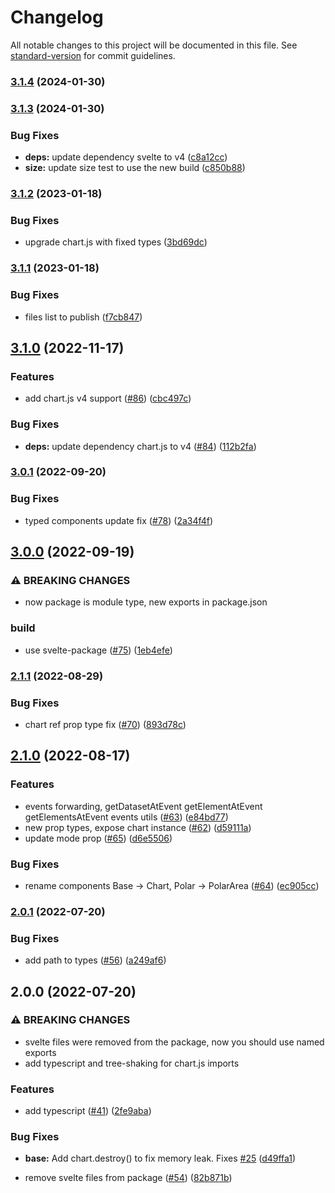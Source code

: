 # Changelog

All notable changes to this project will be documented in this file. See [standard-version](https://github.com/conventional-changelog/standard-version) for commit guidelines.

### [3.1.4](https://github.com/SauravKanchan/svelte-chartjs/compare/v3.1.3...v3.1.4) (2024-01-30)

### [3.1.3](https://github.com/SauravKanchan/svelte-chartjs/compare/v3.1.2...v3.1.3) (2024-01-30)


### Bug Fixes

* **deps:** update dependency svelte to v4 ([c8a12cc](https://github.com/SauravKanchan/svelte-chartjs/commit/c8a12ccdf837121fc48ac6947d540a011f89561d))
* **size:** update size test to use the new build ([c850b88](https://github.com/SauravKanchan/svelte-chartjs/commit/c850b88352560376224e086a3bd3b66e0c7e09d5))

### [3.1.2](https://github.com/SauravKanchan/svelte-chartjs/compare/v3.1.1...v3.1.2) (2023-01-18)


### Bug Fixes

* upgrade chart.js with fixed types ([3bd69dc](https://github.com/SauravKanchan/svelte-chartjs/commit/3bd69dcf297325061401e679ef31b6d3eeaa30a5))

### [3.1.1](https://github.com/SauravKanchan/svelte-chartjs/compare/v3.1.0...v3.1.1) (2023-01-18)


### Bug Fixes

* files list to publish ([f7cb847](https://github.com/SauravKanchan/svelte-chartjs/commit/f7cb847e14e2789c3b5d008a76c6bf7a6aa5352e))

## [3.1.0](https://github.com/SauravKanchan/svelte-chartjs/compare/v3.0.1...v3.1.0) (2022-11-17)


### Features

* add chart.js v4 support ([#86](https://github.com/SauravKanchan/svelte-chartjs/issues/86)) ([cbc497c](https://github.com/SauravKanchan/svelte-chartjs/commit/cbc497c020b3e810acef8d0fb7a6cbe68d77e0f7))


### Bug Fixes

* **deps:** update dependency chart.js to v4 ([#84](https://github.com/SauravKanchan/svelte-chartjs/issues/84)) ([112b2fa](https://github.com/SauravKanchan/svelte-chartjs/commit/112b2faca1e383db4b14ed5c9578a1d1ec0ff538))

### [3.0.1](https://github.com/SauravKanchan/svelte-chartjs/compare/v3.0.0...v3.0.1) (2022-09-20)


### Bug Fixes

* typed components update fix ([#78](https://github.com/SauravKanchan/svelte-chartjs/issues/78)) ([2a34f4f](https://github.com/SauravKanchan/svelte-chartjs/commit/2a34f4f4a23b6b2860bb44d681e0ad7159fe9ae3))

## [3.0.0](https://github.com/SauravKanchan/svelte-chartjs/compare/v2.1.1...v3.0.0) (2022-09-19)


### ⚠ BREAKING CHANGES

* now package is module type, new exports in package.json

### build

* use svelte-package ([#75](https://github.com/SauravKanchan/svelte-chartjs/issues/75)) ([1eb4efe](https://github.com/SauravKanchan/svelte-chartjs/commit/1eb4efefffb367fe0338e37c89d20f89dcdff807))

### [2.1.1](https://github.com/SauravKanchan/svelte-chartjs/compare/v2.1.0...v2.1.1) (2022-08-29)


### Bug Fixes

* chart ref prop type fix ([#70](https://github.com/SauravKanchan/svelte-chartjs/issues/70)) ([893d78c](https://github.com/SauravKanchan/svelte-chartjs/commit/893d78cae03c5ccb43dacabcf1b27bff958b1a5c))

## [2.1.0](https://github.com/SauravKanchan/svelte-chartjs/compare/v2.0.1...v2.1.0) (2022-08-17)


### Features

* events forwarding, getDatasetAtEvent getElementAtEvent getElementsAtEvent events utils ([#63](https://github.com/SauravKanchan/svelte-chartjs/issues/63)) ([e84bd77](https://github.com/SauravKanchan/svelte-chartjs/commit/e84bd7799ea4bd787cc20d2d28701dcca280f1ac))
* new prop types, expose chart instance ([#62](https://github.com/SauravKanchan/svelte-chartjs/issues/62)) ([d59111a](https://github.com/SauravKanchan/svelte-chartjs/commit/d59111a66f923678e85ac79d179285d89270c223))
* update mode prop ([#65](https://github.com/SauravKanchan/svelte-chartjs/issues/65)) ([d6e5506](https://github.com/SauravKanchan/svelte-chartjs/commit/d6e55060cc69b712bffb514205c0f0115dcd204d))


### Bug Fixes

* rename components Base -> Chart, Polar -> PolarArea ([#64](https://github.com/SauravKanchan/svelte-chartjs/issues/64)) ([ec905cc](https://github.com/SauravKanchan/svelte-chartjs/commit/ec905ccfaf51c0374211096e4656d061ab85f6da))

### [2.0.1](https://github.com/SauravKanchan/svelte-chartjs/compare/v2.0.0...v2.0.1) (2022-07-20)


### Bug Fixes

* add path to types ([#56](https://github.com/SauravKanchan/svelte-chartjs/issues/56)) ([a249af6](https://github.com/SauravKanchan/svelte-chartjs/commit/a249af66a58fb5c036430ec75016c7416f1ad6d2))

## 2.0.0 (2022-07-20)


### ⚠ BREAKING CHANGES

* svelte files were removed from the package, now you should use named exports
* add typescript and tree-shaking for chart.js imports

### Features

* add typescript ([#41](https://github.com/SauravKanchan/svelte-chartjs/issues/41)) ([2fe9aba](https://github.com/SauravKanchan/svelte-chartjs/commit/2fe9aba8d38372faee710e68746c5de20b27ba6e))


### Bug Fixes

* **base:** Add chart.destroy() to fix memory leak. Fixes [#25](https://github.com/SauravKanchan/svelte-chartjs/issues/25) ([d49ffa1](https://github.com/SauravKanchan/svelte-chartjs/commit/d49ffa1c015282bb0551e26a94341491a986981c))


* remove svelte files from package ([#54](https://github.com/SauravKanchan/svelte-chartjs/issues/54)) ([82b871b](https://github.com/SauravKanchan/svelte-chartjs/commit/82b871b1b54baa89a28c3e60256f85ed5aff7fed))
